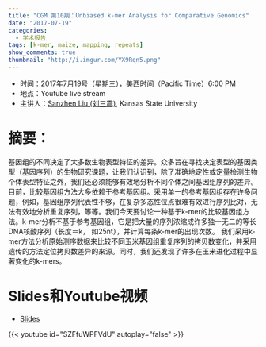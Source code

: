```yaml
---
title: "CGM 第10期：Unbiased k-mer Analysis for Comparative Genomics"
date: "2017-07-19"
categories:
  - 学术报告
tags: [k-mer, maize, mapping, repeats]
show_comments: true
thumbnail: "http://i.imgur.com/YX9Rqn5.png"
---
```


- 时间：2017年7月19号（星期三），美西时间（Pacific Time）6:00 PM
- 地点：Youtube live stream
- 主讲人：[Sanzhen Liu (刘三震)](http://plantgenomics.ksu.edu/liulab), Kansas State University

# 摘要：

基因组的不同决定了大多数生物表型特征的差异。众多旨在寻找决定表型的基因类型（基因序列）的生物研究课题，让我们认识到，除了准确地定性或定量检测生物个体表型特征之外，我们还必须能够有效地分析不同个体之间基因组序列的差异。目前，比较基因组方法大多依赖于参考基因组。采用单一的参考基因组存在许多问题，例如，基因组序列代表性不够，在复杂多态性位点很难有效进行序列比对，无法有效地分析重复序列，等等。我们今天要讨论一种基于k-mer的比较基因组方法。k-mer分析不基于参考基因组，它是把大量的序列浓缩成许多独一无二的等长 DNA核酸序列（长度＝k， 如25nt），并计算每条k-mer的出现次数。 我们采用k-mer方法分析原始测序数据来比较不同玉米基因组重复序列的拷贝数变化，并采用遗传的方法定位拷贝数差异的来源。同时，我们还发现了许多在玉米进化过程中显著变化的k-mers。

# Slides和Youtube视频

- [Slides]()

{{< youtube id="SZFfuWPFVdU" autoplay="false" >}}


